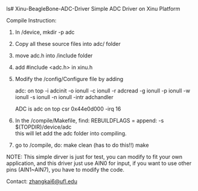 ls# Xinu-BeagleBone-ADC-Driver
Simple ADC Driver on Xinu Platform

Compile Instruction:

1. In <Your xinu root folder>/device,  mkdir -p adc
2. Copy all these source files into adc/ folder
3. move adc.h into <Your xinu root folder>/include folder
4. add #include <adc.h> in xinu.h
5. Modify the <Your xinu root folder>/config/Configure file by adding

    adc:
        on top
            -i adcinit  -o ionull   -c ionull
            -r adcread  -g ionull   -p ionull
            -w ionull   -s ionull   -n ionull
            -intr adchandler

    ADC  is adc on top csr 0x44e0d000 -irq 16
5. In the <Your xinu root folder>/compile/Makefile, find:
        REBUILDFLAGS = 
   append:
        -s $(TOPDIR)/device/adc \
   this will let add the adc folder into compiling.


6. go to <Your xinu root folder>/compile, do:
	make clean (has to do this!!)
	make

NOTE:
	This simple dirver is just for test, you can modify to fit your own application,
	and this driver just use AIN0 for input, if you want to use other pins (AIN1~AIN7),
	you have to modify the code.

Contact: zhangkai6@ufl.edu



